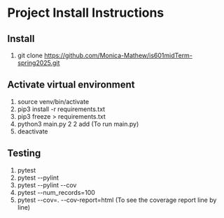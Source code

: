 # Project Install Instructions

## Install

1. git clone https://github.com/Monica-Mathew/is601midTerm-spring2025.git

## Activate virtual environment

1. source venv/bin/activate
2. pip3 install -r requirements.txt
3. pip3 freeze > requirements.txt 
4. python3 main.py 2 2 add (To run main.py)
4. deactivate


## Testing
1. pytest
2. pytest --pylint 
3. pytest --pylint --cov
4. pytest --num_records=100
5. pytest --cov=. --cov-report=html (To see the coverage report line by line)
